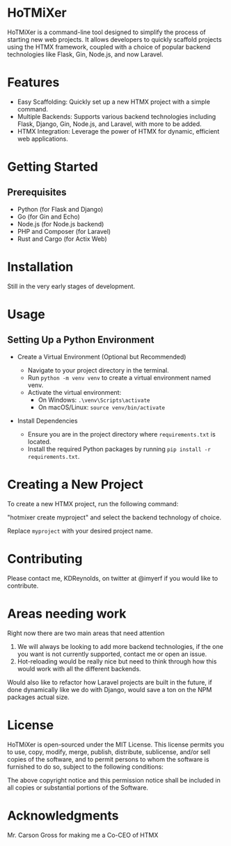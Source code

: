 # HoTMiXer

HoTMiXer is a command-line tool designed to simplify the process of starting new web projects. It allows developers to quickly scaffold projects using the HTMX framework, coupled with a choice of popular backend technologies like Flask, Gin, Node.js, and now Laravel.

# Features

- Easy Scaffolding: Quickly set up a new HTMX project with a simple command.
- Multiple Backends: Supports various backend technologies including Flask, Django, Gin, Node.js, and Laravel, with more to be added.
- HTMX Integration: Leverage the power of HTMX for dynamic, efficient web applications.

# Getting Started

## Prerequisites

- Python (for Flask and Django)
- Go (for Gin and Echo)
- Node.js (for Node.js backend)
- PHP and Composer (for Laravel)
- Rust and Cargo (for Actix Web)

# Installation

Still in the very early stages of development.

# Usage

## Setting Up a Python Environment

- Create a Virtual Environment (Optional but Recommended)
    - Navigate to your project directory in the terminal.
    - Run `python -m venv venv` to create a virtual environment named venv.
    - Activate the virtual environment:
        - On Windows: `.\venv\Scripts\activate`
        - On macOS/Linux: `source venv/bin/activate`

- Install Dependencies
    - Ensure you are in the project directory where `requirements.txt` is located.
    - Install the required Python packages by running `pip install -r requirements.txt`.

# Creating a New Project

To create a new HTMX project, run the following command:

"hotmixer create myproject" and select the backend technology of choice.

Replace `myproject` with your desired project name.

# Contributing

Please contact me, KDReynolds, on twitter at @imyerf if you would like to contribute.

# Areas needing work

Right now there are two main areas that need attention

1. We will always be looking to add more backend technologies, if the one you want is not currently supported, contact me or open an issue.
2. Hot-reloading would be really nice but need to think through how this would work with all the different backends.

Would also like to refactor how Laravel projects are built in the future, if done dynamically like we do with Django, would save a ton on the NPM packages actual size.

# License

HoTMiXer is open-sourced under the MIT License. This license permits you to use, copy, modify, merge, publish, distribute, sublicense, and/or sell copies of the software, and to permit persons to whom the software is furnished to do so, subject to the following conditions:

The above copyright notice and this permission notice shall be included in all copies or substantial portions of the Software.

# Acknowledgments

Mr. Carson Gross for making me a Co-CEO of HTMX
